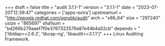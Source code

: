 +++
draft = false
title = "audit 3.1.1-1"
version = "3.1.1-1"
date = "2023-07-20T12:39:47"
categories = ['apps-extra']
upstreamurl = "http://people.redhat.com/sgrubb/audit"
arch = "x86_64"
size = "297240"
usize = "865697"
sha1sum = "bd266b279aaef7f0e3767322579a87e44b4a52cb"
depends = "['libldap>=2.6.2', 'libcap-ng', 'libaudit>=3.1.1']"
+++
Linux Auditing Framework.